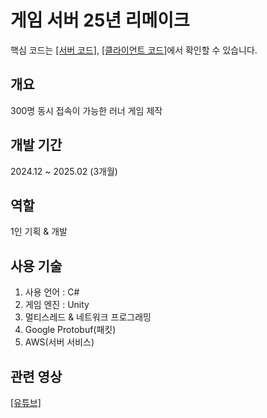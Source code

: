 # 게임 서버 25년 리메이크

핵심 코드는 [[서버 코드]](https://github.com/ymh1995s/GameServer25/tree/main/Server), [[클라이언트 코드]](https://github.com/ymh1995s/GameServer25/tree/main/Client/Assets/Scripts)에서 확인할 수 있습니다.

## 개요
300명 동시 접속이 가능한 러너 게임 제작

## 개발 기간
2024.12 ~ 2025.02 (3개월) 

## 역할
1인 기획 & 개발

## 사용 기술
1. 사용 언어 : C#
2. 게임 엔진 : Unity
3. 멀티스레드 & 네트워크 프로그래밍
4. Google Protobuf(패킷)
5. AWS(서버 서비스)

## 관련 영상
[[유튜브]](https://www.youtube.com/watch?v=27ddHQ7jHvU)
